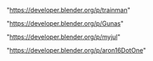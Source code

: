 "https://developer.blender.org/p/trainman"

"https://developer.blender.org/p/Gunas"

"https://developer.blender.org/p/myjul"

"https://developer.blender.org/p/aron16DotOne"

